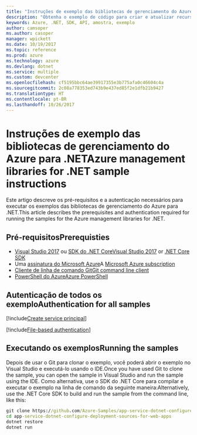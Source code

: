 ```yaml
---
title: "Instruções de exemplo das bibliotecas de gerenciamento do Azure para .NET"
description: "Obtenha o exemplo de código para criar e atualizar recursos usando as bibliotecas de gerenciamento do Azure para .NET."
keywords: Azure, .NET, SDK, API, amostra, exemplo
author: camsoper
ms.author: casoper
manager: wpickett
ms.date: 10/19/2017
ms.topic: reference
ms.prod: azure
ms.technology: azure
ms.devlang: dotnet
ms.service: multiple
ms.custom: devcenter
ms.openlocfilehash: cf5195bbc64ae39917355e3b775afa0c46604c4a
ms.sourcegitcommit: 2c08a778353ed743b9e437ed85f2e1dfb21b9427
ms.translationtype: HT
ms.contentlocale: pt-BR
ms.lasthandoff: 10/26/2017
---
```

# <a name="azure-management-libraries-for-net-sample-instructions"></a><span data-ttu-id="63a54-104">Instruções de exemplo das bibliotecas de gerenciamento do Azure para .NET</span><span class="sxs-lookup"><span data-stu-id="63a54-104">Azure management libraries for .NET sample instructions</span></span>

<span data-ttu-id="63a54-105">Este artigo descreve os pré-requisitos e a autenticação necessários para executar os exemplos das bibliotecas de gerenciamento do Azure para .NET.</span><span class="sxs-lookup"><span data-stu-id="63a54-105">This article describes the prerequisites and authentication required for running the samples for the Azure management libraries for .NET.</span></span>

## <a name="prerequisties"></a><span data-ttu-id="63a54-106">Pré-requisitos</span><span class="sxs-lookup"><span data-stu-id="63a54-106">Prerequisties</span></span> 

* <span data-ttu-id="63a54-107">[Visual Studio 2017](https://www.visualstudio.com/vs/) ou [SDK do .NET Core](https://www.microsoft.com/net/download/core)</span><span class="sxs-lookup"><span data-stu-id="63a54-107">[Visual Studio 2017](https://www.visualstudio.com/vs/) or [.NET Core SDK](https://www.microsoft.com/net/download/core)</span></span>
* <span data-ttu-id="63a54-108">Uma [assinatura do Microsoft Azure](https://azure.microsoft.com/free/)</span><span class="sxs-lookup"><span data-stu-id="63a54-108">A [Microsoft Azure subscription](https://azure.microsoft.com/free/)</span></span>
* [<span data-ttu-id="63a54-109">Cliente de linha de comando Git</span><span class="sxs-lookup"><span data-stu-id="63a54-109">Git command line client</span></span>](https://git-scm.com/)
* [<span data-ttu-id="63a54-110">PowerShell do Azure</span><span class="sxs-lookup"><span data-stu-id="63a54-110">Azure PowerShell</span></span>](/powershell/azure/install-azurerm-ps)

## <a name="authentication-for-all-samples"></a><span data-ttu-id="63a54-111">Autenticação de todos os exemplo</span><span class="sxs-lookup"><span data-stu-id="63a54-111">Authentication for all samples</span></span>

[!include[Create service principal](includes/create-sp.md)]

[!include[File-based authentication](includes/file-based-auth.md)]

## <a name="running-the-samples"></a><span data-ttu-id="63a54-112">Executando os exemplos</span><span class="sxs-lookup"><span data-stu-id="63a54-112">Running the samples</span></span>

<span data-ttu-id="63a54-113">Depois de usar o Git para clonar o exemplo, você poderá abrir o exemplo no Visual Studio e executá-lo usando o IDE.</span><span class="sxs-lookup"><span data-stu-id="63a54-113">Once you have used Git to clone the sample, you can open the sample in Visual Studio and run the sample using the IDE.</span></span>  <span data-ttu-id="63a54-114">Como alternativa, use o SDK do .NET Core para compilar e executar o exemplo na linha de comando da seguinte maneira:</span><span class="sxs-lookup"><span data-stu-id="63a54-114">Alternatively, use the .NET Core SDK to build and run the sample from the command line, like this:</span></span>

```cmd
git clone https://github.com/Azure-Samples/app-service-dotnet-configure-deployment-sources-for-web-apps.git
cd app-service-dotnet-configure-deployment-sources-for-web-apps
dotnet restore
dotnet run
```